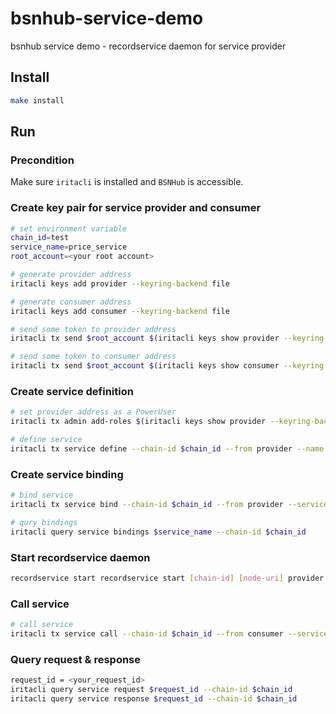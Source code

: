 # bsnhub-service-demo
bsnhub service demo - recordservice daemon for service provider

## Install
```bash
make install
```

## Run

### Precondition

Make sure `iritacli` is installed and `BSNHub` is accessible.

### Create key pair for service provider and consumer
```bash
# set environment variable
chain_id=test
service_name=price_service
root_account=<your root account>

# generate provider address
iritacli keys add provider --keyring-backend file

# generate consumer address
iritacli keys add consumer --keyring-backend file

# send some token to provider address
iritacli tx send $root_account $(iritacli keys show provider --keyring-backend file -o json | jq -r '.address') 1000000point --chain-id $chain_id -b block -y

# send some token to consumer address
iritacli tx send $root_account $(iritacli keys show consumer --keyring-backend file -o json | jq -r '.address') 1000000point --chain-id $chain_id -b block -y
```

### Create service definition
```bash
# set provider address as a PowerUser
iritacli tx admin add-roles $(iritacli keys show provider --keyring-backend file -o json | jq -r '.address') PowerUser --chain-id $chain_id -b block -y --from $root_account

# define service
iritacli tx service define --chain-id $chain_id --from provider --name $service_name --description="provide token price" --tags=price --schemas=recordservice/service/service_definition.json -b block -y --keyring-backend file
```

### Create service binding
```bash
# bind service
iritacli tx service bind --chain-id $chain_id --from provider --service-name $service_name --deposit=100000point --qos=50 --pricing recordservice/service/service_pricing.json -b block -y --keyring-backend file

# qury bindings
iritacli query service bindings $service_name --chain-id $chain_id
```

### Start recordservice daemon
```bash
recordservice start recordservice start [chain-id] [node-uri] provider [password] binance
```

### Call service
```bash
# call service
iritacli tx service call --chain-id $chain_id --from consumer --service-name $service_name --data "{\"base\":\"iris\",\"quote\":\"usdt\"}" --providers $(iritacli keys show provider --keyring-backend file -o json | jq -r '.address') --service-fee-cap 1point --timeout 50 --frequency 5 -b block -y --keyring-backend file
```

### Query request & response
```bash
request_id = <your_request_id>
iritacli query service request $request_id --chain-id $chain_id
iritacli query service response $request_id --chain-id $chain_id
```

